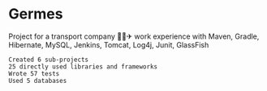 # Germes
Project for a transport company 🚅🚌✈ work experience with Maven, Gradle, Hibernate, MySQL, Jenkins, Tomcat, Log4j, Junit, GlassFish
```
Created 6 sub-projects
25 directly used libraries and frameworks
Wrote 57 tests
Used 5 databases
```
